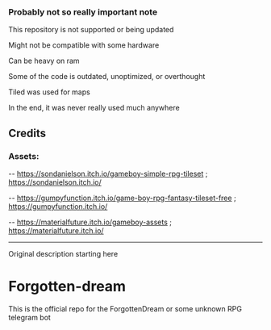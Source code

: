 ### Probably not so really important note

This repository is not supported or being updated

Might not be compatible with some hardware

Can be heavy on ram

Some of the code is outdated, unoptimized, or overthought

Tiled was used for maps

In the end, it was never really used much anywhere

## Credits

### Assets: 

   -- https://sondanielson.itch.io/gameboy-simple-rpg-tileset ; https://sondanielson.itch.io/
   
   -- https://gumpyfunction.itch.io/game-boy-rpg-fantasy-tileset-free ; https://gumpyfunction.itch.io/

   -- https://materialfuture.itch.io/gameboy-assets ; https://materialfuture.itch.io/
   
___
Original description starting here

# Forgotten-dream

This is the official repo for the ForgottenDream or some unknown RPG telegram bot
